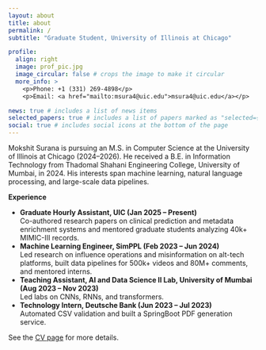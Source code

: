 ```yaml
---
layout: about
title: about
permalink: /
subtitle: "Graduate Student, University of Illinois at Chicago"

profile:
  align: right
  image: prof_pic.jpg
  image_circular: false # crops the image to make it circular
  more_info: >
    <p>Phone: +1 (331) 269-4898</p>
    <p>Email: <a href="mailto:msura4@uic.edu">msura4@uic.edu</a></p>

news: true # includes a list of news items
selected_papers: true # includes a list of papers marked as "selected={true}"
social: true # includes social icons at the bottom of the page
---
```


Mokshit Surana is pursuing an M.S. in Computer Science at the University of Illinois at Chicago (2024–2026). He received a B.E. in Information Technology from Thadomal Shahani Engineering College, University of Mumbai, in 2024. His interests span machine learning, natural language processing, and large-scale data pipelines.

**Experience**

- **Graduate Hourly Assistant, UIC (Jan 2025 – Present)**  
  Co-authored research papers on clinical prediction and metadata enrichment systems and mentored graduate students analyzing 40k+ MIMIC-III records.
- **Machine Learning Engineer, SimPPL (Feb 2023 – Jun 2024)**  
  Led research on influence operations and misinformation on alt-tech platforms, built data pipelines for 500k+ videos and 80M+ comments, and mentored interns.
- **Teaching Assistant, AI and Data Science II Lab, University of Mumbai (Aug 2023 – Nov 2023)**  
  Led labs on CNNs, RNNs, and transformers.
- **Technology Intern, Deutsche Bank (Jun 2023 – Jul 2023)**  
  Automated CSV validation and built a SpringBoot PDF generation service.

See the [CV page](/cv/) for more details.
